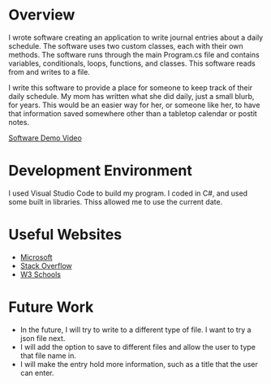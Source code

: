 # Overview
I wrote software creating an application to write journal entries about a daily schedule. The software uses two custom classes, each with their own methods. The software runs through the main Program.cs file and contains variables, conditionals, loops, functions, and classes. This software reads from and writes to a file.

I write this software to provide a place for someone to keep track of their daily schedule. My mom has written what she did daily, just a small blurb, for years. This would be an easier way for her, or someone like her, to have that information saved somewhere other than a tabletop calendar or postit notes.


[Software Demo Video](https://youtu.be/VEh74li5ruY)

# Development Environment

I used Visual Studio Code to build my program. I coded in C#, and used some built in libraries. Thiss allowed me to use the current date.

# Useful Websites


- [Microsoft](https://learn.microsoft.com/en-us/dotnet/standard/io/how-to-write-text-to-a-file)
- [Stack Overflow](https://stackoverflow.com/questions/41421472/how-to-include-multiple-classes-in-one-project-with-one-namespace-how-to-use-th)
- [W3 Schools](https://www.w3schools.com/cs/cs_constructors.php)


# Future Work

- In the future, I will try to write to a different type of file. I want to try a json file next.
- I will add the option to save to different files and allow the user to type that file name in.
- I will make the entry hold more information, such as a title that the user can enter.